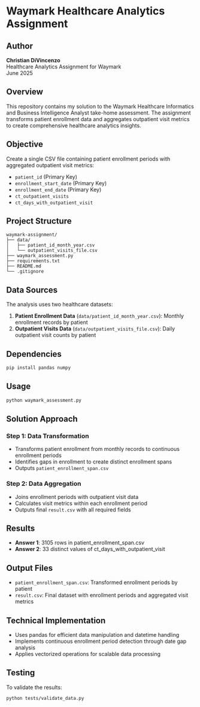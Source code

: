 # Waymark Healthcare Analytics Assignment

## Author
**Christian DiVincenzo**  
Healthcare Analytics Assignment for Waymark  
June 2025

## Overview
This repository contains my solution to the Waymark Healthcare Informatics and Business Intelligence Analyst take-home assessment. The assignment transforms patient enrollment data and aggregates outpatient visit metrics to create comprehensive healthcare analytics insights.

## Objective
Create a single CSV file containing patient enrollment periods with aggregated outpatient visit metrics:
- `patient_id` (Primary Key)
- `enrollment_start_date` (Primary Key) 
- `enrollment_end_date` (Primary Key)
- `ct_outpatient_visits`
- `ct_days_with_outpatient_visit`

## Project Structure
```
waymark-assignment/
├── data/
│   ├── patient_id_month_year.csv
│   └── outpatient_visits_file.csv
├── waymark_assessment.py
├── requirements.txt
├── README.md
└── .gitignore
```

## Data Sources
The analysis uses two healthcare datasets:
1. **Patient Enrollment Data** (`data/patient_id_month_year.csv`): Monthly enrollment records by patient
2. **Outpatient Visits Data** (`data/outpatient_visits_file.csv`): Daily outpatient visit counts by patient

## Dependencies
```bash
pip install pandas numpy
```

## Usage
```bash
python waymark_assessment.py
```

## Solution Approach

### Step 1: Data Transformation
- Transforms patient enrollment from monthly records to continuous enrollment periods
- Identifies gaps in enrollment to create distinct enrollment spans
- Outputs `patient_enrollment_span.csv`

### Step 2: Data Aggregation
- Joins enrollment periods with outpatient visit data
- Calculates visit metrics within each enrollment period
- Outputs final `result.csv` with all required fields

## Results
- **Answer 1**: 3105 rows in patient_enrollment_span.csv
- **Answer 2**: 33 distinct values of ct_days_with_outpatient_visit

## Output Files
- `patient_enrollment_span.csv`: Transformed enrollment periods by patient
- `result.csv`: Final dataset with enrollment periods and aggregated visit metrics

## Technical Implementation
- Uses pandas for efficient data manipulation and datetime handling
- Implements continuous enrollment period detection through date gap analysis
- Applies vectorized operations for scalable data processing

## Testing
To validate the results:
```bash
python tests/validate_data.py

